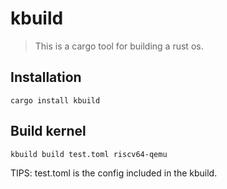 # kbuild

> This is a cargo tool for building a rust os.

## Installation

```shell
cargo install kbuild
```

## Build kernel

```shell
kbuild build test.toml riscv64-qemu
```

TIPS: test.toml is the config included in the kbuild.
